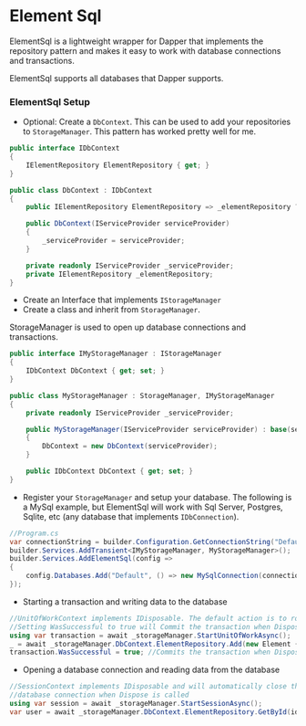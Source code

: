 # Element Sql

ElementSql is a lightweight wrapper for Dapper that implements the repository pattern and makes it easy to work with database connections and transactions.

ElementSql supports all databases that Dapper supports.

### ElementSql Setup

- Optional: Create a ```DbContext```. This can be used to add your repositories to ```StorageManager```. This pattern has worked pretty well for me.

```csharp
public interface IDbContext
{
    IElementRepository ElementRepository { get; }
}

public class DbContext : IDbContext
{
    public IElementRepository ElementRepository => _elementRepository ??= _serviceProvider.GetRequiredService<IElementRepository>();

    public DbContext(IServiceProvider serviceProvider)
    {
        _serviceProvider = serviceProvider;
    }

    private readonly IServiceProvider _serviceProvider;
    private IElementRepository _elementRepository;
}
```

- Create an Interface that implements ```IStorageManager```
- Create a class and inherit from ```StorageManager```.

StorageManager is used to open up database connections and transactions.

```csharp
public interface IMyStorageManager : IStorageManager
{
    IDbContext DbContext { get; set; }
}

public class MyStorageManager : StorageManager, IMyStorageManager
{
    private readonly IServiceProvider _serviceProvider;

    public MyStorageManager(IServiceProvider serviceProvider) : base(serviceProvider)
    {
        DbContext = new DbContext(serviceProvider);
    }

    public IDbContext DbContext { get; set; }
}
```

- Register your ```StorageManager``` and setup your database. The following is a MySql example, but ElementSql will work with Sql Server, Postgres, Sqlite, etc (any database that implements ```IDbConnection```).

```csharp
//Program.cs
var connectionString = builder.Configuration.GetConnectionString("DefaultConnectionString")!;
builder.Services.AddTransient<IMyStorageManager, MyStorageManager>();
builder.Services.AddElementSql(config =>
{
    config.Databases.Add("Default", () => new MySqlConnection(connectionString));
});
```

- Starting a transaction and writing data to the database

```csharp
//UnitOfWorkContext implements IDisposable. The default action is to rollback on error.
//Setting WasSuccessful to true will Commit the transaction when Dispose is called.
using var transaction = await _storageManager.StartUnitOfWorkAsync();
_ = await _storageManager.DbContext.ElementRepository.Add(new Element { Name = "Selenium" }, transaction);
transaction.WasSuccessful = true; //Commits the transaction when Dispose is called
```

- Opening a database connection and reading data from the database

```csharp
//SessionContext implements IDisposable and will automatically close the
//database connection when Dispose is called
using var session = await _storageManager.StartSessionAsync();
var user = await _storageManager.DbContext.ElementRepository.GetById(id, session);
```
